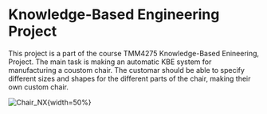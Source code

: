 # Knowledge-Based Engineering Project 

This project is a part of the course TMM4275 Knowledge-Based Enineering, Project. The main task is making an automatic KBE system for manufacturing a coustom chair.
The customar should be able to specify different sizes and shapes for the different parts of the chair, making their own custom chair. 

![Chair_NX](https://github.com/amaliebholm/TMM4275-KBE-project/blob/main/Chair_NX.PNG){width=50%}


